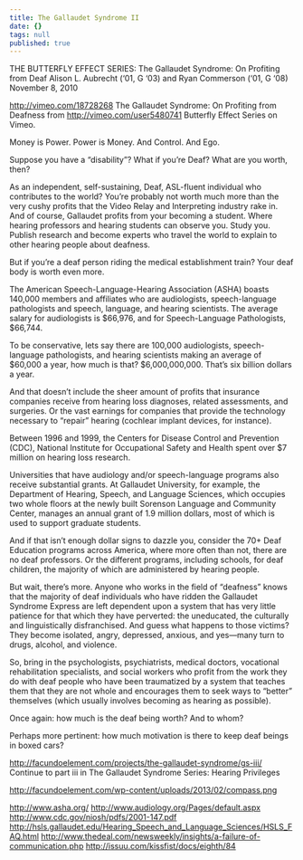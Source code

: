 ```yaml
---
title: The Gallaudet Syndrome II
date: {}
tags: null
published: true
---
```


THE BUTTERFLY EFFECT SERIES:
The Gallaudet Syndrome: On Profiting from Deaf
Alison L. Aubrecht (‘01, G ‘03) and Ryan Commerson (‘01, G ‘08)
November 8, 2010

http://vimeo.com/18728268 The Gallaudet Syndrome: On Profiting from Deafness from http://vimeo.com/user5480741 Butterfly Effect Series on Vimeo.

Money is Power. Power is Money. And Control. And Ego.

Suppose you have a “disability”? What if you’re Deaf? What are you worth, then?

As an independent, self-sustaining, Deaf, ASL-fluent individual who contributes to the world? You’re probably not worth much more than the very cushy profits that the Video Relay and Interpreting industry rake in. And of course, Gallaudet profits from your becoming a student. Where hearing professors and hearing students can observe you. Study you. Publish research and become experts who travel the world to explain to other hearing people about deafness.

But if you’re a deaf person riding the medical establishment train? Your deaf body is worth even more.

The American Speech-Language-Hearing Association (ASHA) boasts 140,000 members and affiliates who are audiologists, speech-language pathologists and speech, language, and hearing scientists. The average salary for audiologists is $66,976, and for Speech-Language Pathologists, $66,744.

To be conservative, lets say there are 100,000 audiologists, speech-language pathologists, and hearing scientists making an average of $60,000 a year, how much is that? $6,000,000,000. That’s six billion dollars a year.

And that doesn’t include the sheer amount of profits that insurance companies receive from hearing loss diagnoses, related assessments, and surgeries. Or the vast earnings for companies that provide the technology necessary to “repair” hearing (cochlear implant devices, for instance).

Between 1996 and 1999, the Centers for Disease Control and Prevention (CDC), National Institute for Occupational Safety and Health spent over $7 million on hearing loss research.

Universities that have audiology and/or speech-language programs also receive substantial grants. At Gallaudet University, for example, the Department of Hearing, Speech, and Language Sciences, which occupies two whole floors at the newly built Sorenson Language and Community Center, manages an annual grant of 1.9 million dollars, most of which is used to support graduate students.

And if that isn’t enough dollar signs to dazzle you, consider the 70+ Deaf Education programs across America, where more often than not, there are no deaf professors. Or the different programs, including schools, for deaf children, the majority of which are administered by hearing people.

But wait, there’s more. Anyone who works in the field of “deafness” knows that the majority of deaf individuals who have ridden the Gallaudet Syndrome Express are left dependent upon a system that has very little patience for that which they have perverted: the uneducated, the culturally and linguistically disfranchised. And guess what happens to those victims? They become isolated, angry, depressed, anxious, and yes—many turn to drugs, alcohol, and violence.

So, bring in the psychologists, psychiatrists, medical doctors, vocational rehabilitation specialists, and social workers who profit from the work they do with deaf people who have been traumatized by a system that teaches them that they are not whole and encourages them to seek ways to “better” themselves (which usually involves becoming as hearing as possible).

Once again: how much is the deaf being worth? And to whom?

Perhaps more pertinent: how much motivation is there to keep deaf beings in boxed cars?

http://facundoelement.com/projects/the-gallaudet-syndrome/gs-iii/
Continue to part iii in The Gallaudet Syndrome Series: Hearing Privileges

http://facundoelement.com/wp-content/uploads/2013/02/compass.png

http://www.asha.org/
http://www.audiology.org/Pages/default.aspx
http://www.cdc.gov/niosh/pdfs/2001-147.pdf http://hsls.gallaudet.edu/Hearing_Speech_and_Language_Sciences/HSLS_FAQ.html
http://www.thedeal.com/newsweekly/insights/a-failure-of-communication.php
http://issuu.com/kissfist/docs/eighth/84